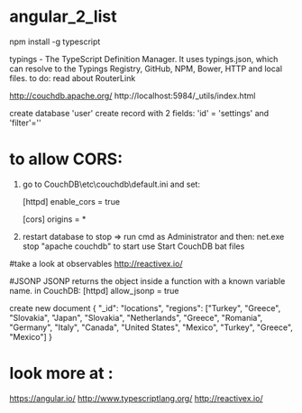 # angular_2_list

npm install -g typescript



typings - The TypeScript Definition Manager. It uses typings.json, which can resolve to the Typings Registry, GitHub, NPM, Bower, HTTP and local files.
to do: read about RouterLink

http://couchdb.apache.org/
http://localhost:5984/_utils/index.html

create database 'user'
create record with 2 fields: 'id' = 'settings' and 'filter'=''

# to allow CORS:
1. go to CouchDB\etc\couchdb\default.ini  and set:

    [httpd]
    enable_cors = true

    [cors]
    origins = *
2.  restart database
    to stop => run cmd as Administrator and then: net.exe stop "apache couchdb"
    to start use Start CouchDB bat files

#take a look at observables
http://reactivex.io/


#JSONP
 JSONP returns the object inside a function with a known variable name.
 in CouchDB:
    [httpd]
    allow_jsonp = true

create new document
{
   "_id": "locations",
   "regions": ["Turkey", "Greece", "Slovakia", "Japan", "Slovakia", "Netherlands", "Greece", "Romania", "Germany", "Italy", "Canada", "United States", "Mexico", "Turkey", "Greece", "Mexico"]
}

# look more at : 
https://angular.io/
http://www.typescriptlang.org/
http://reactivex.io/
